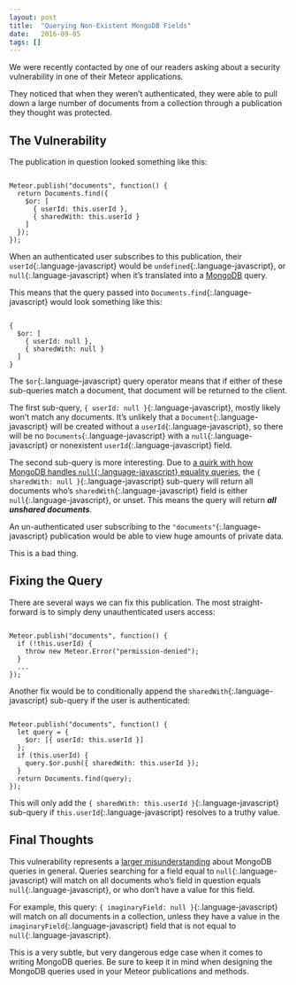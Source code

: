 ```yaml
---
layout: post
title:  "Querying Non-Existent MongoDB Fields"
date:   2016-09-05
tags: []
---
```


We were recently contacted by one of our readers asking about a security vulnerability in one of their Meteor applications.

They noticed that when they weren’t authenticated, they were able to pull down a large number of documents from a collection through a publication they thought was protected.

## The Vulnerability

The publication in question looked something like this:

<pre class='language-javascript'><code class='language-javascript'>
Meteor.publish("documents", function() {
  return Documents.find({ 
    $or: [
      { userId: this.userId },
      { sharedWith: this.userId }
    ]
  });
});
</code></pre>

When an authenticated user subscribes to this publication, their `userId`{:.language-javascript} would be `undefined`{:.language-javascript}, or `null`{:.language-javascript} when it’s translated into a [MongoDB](https://www.mongodb.com) query.

This means that the query passed into `Documents.find`{:.language-javascript} would look something like this:

<pre class='language-javascript'><code class='language-javascript'>
{
  $or: [
    { userId: null },
    { sharedWith: null }
  ]
}
</code></pre>

The `$or`{:.language-javascript} query operator means that if either of these sub-queries match a document, that document will be returned to the client.

The first sub-query, `{ userId: null }`{:.language-javascript}, mostly likely won’t match any documents. It’s unlikely that a `Document`{:.language-javascript} will be created without a `userId`{:.language-javascript}, so there will be no `Documents`{:.language-javascript} with a `null`{:.language-javascript} or nonexistent `userId`{:.language-javascript} field.

The second sub-query is more interesting. Due to [a quirk with how MongoDB handles `null`{:.language-javascript} equality queries](https://docs.mongodb.com/manual/tutorial/query-for-null-fields/#equality-filter), the `{ sharedWith: null }`{:.language-javascript} sub-query will return all documents who’s `sharedWith`{:.language-javascript} field is either `null`{:.language-javascript}, or unset. This means the query will return ___all unshared documents___.

An un-authenticated user subscribing to the `"documents"`{:.language-javascript} publication would be able to view huge amounts of private data.

This is a bad thing.

## Fixing the Query

There are several ways we can fix this publication. The most straight-forward is to simply deny unauthenticated users access:

<pre class='language-javascript'><code class='language-javascript'>
Meteor.publish("documents", function() {
  if (!this.userId) {
    throw new Meteor.Error("permission-denied");
  }
  ...
});
</code></pre>

Another fix would be to conditionally append the `sharedWith`{:.language-javascript} sub-query if the user is authenticated:

<pre class='language-javascript'><code class='language-javascript'>
Meteor.publish("documents", function() {
  let query = {
    $or: [{ userId: this.userId }]
  };
  if (this.userId) {
    query.$or.push({ sharedWith: this.userId });
  }
  return Documents.find(query);
});
</code></pre>

This will only add the `{ sharedWith: this.userId }`{:.language-javascript} sub-query if `this.userId`{:.language-javascript} resolves to a truthy value.

## Final Thoughts

This vulnerability represents a [larger misunderstanding](https://docs.mongodb.com/manual/tutorial/query-for-null-fields/#equality-filter) about MongoDB queries in general. Queries searching for a field equal to `null`{:.language-javascript} will match on all documents who’s field in question equals `null`{:.language-javascript}, or who don’t have a value for this field.

For example, this query: `{ imaginaryField: null }`{:.language-javascript} will match on all documents in a collection, unless they have a value in the `imaginaryField`{:.language-javascript} field that is not equal to `null`{:.language-javascript}.

This is a very subtle, but very dangerous edge case when it comes to writing MongoDB queries. Be sure to keep it in mind when designing the MongoDB queries used in your Meteor publications and methods.
